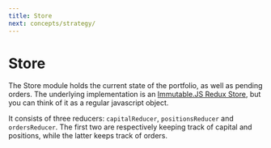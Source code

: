 ```yaml
---
title: Store
next: concepts/strategy/
---
```


# Store

The Store module holds the current state of the portfolio, as well as pending orders. The underlying implementation is an [Immutable.JS Redux Store](https://redux.js.org/docs/recipes/UsingImmutableJS.html), but you can think of it as a regular javascript object.

It consists of three reducers: `capitalReducer`, `positionsReducer` and `ordersReducer`. The first two are respectively keeping track of capital and positions, while the latter keeps track of orders.
